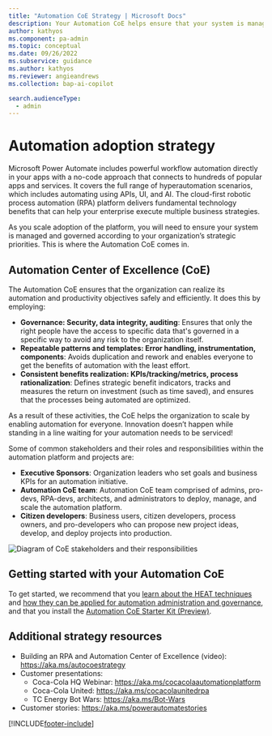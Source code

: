 ```yaml
---
title: "Automation CoE Strategy | Microsoft Docs"
description: Your Automation CoE helps ensure that your system is managed and governed according to your organization’s strategic priorities.
author: kathyos
ms.component: pa-admin
ms.topic: conceptual
ms.date: 09/26/2022
ms.subservice: guidance
ms.author: kathyos
ms.reviewer: angieandrews
ms.collection: bap-ai-copilot

search.audienceType: 
  - admin
---
```

# Automation adoption strategy

Microsoft Power Automate includes powerful workflow automation directly in your apps with a no-code approach that connects to hundreds of popular apps and services. It covers the full range of hyperautomation scenarios, which includes automating using APIs, UI, and AI. The cloud-first robotic process automation (RPA) platform delivers fundamental technology benefits that can help your enterprise execute multiple business strategies.

As you scale adoption of the platform, you will need to ensure your system is managed and governed according to your organization’s strategic priorities. This is where the Automation CoE comes in.

## Automation Center of Excellence (CoE)

The Automation CoE ensures that the organization can realize its automation and productivity objectives safely and efficiently. It does this by employing:

- **Governance: Security, data integrity, auditing**: Ensures that only the right people have the access to specific data that's governed in a specific way to avoid any risk to the organization itself.
- **Repeatable patterns and templates: Error handling, instrumentation, components**: Avoids duplication and rework and enables everyone to get the benefits of automation with the least effort.
- **Consistent benefits realization: KPIs/tracking/metrics, process rationalization**: Defines strategic benefit indicators, tracks and measures the return on investment (such as time saved), and ensures that the processes being automated are optimized.

As a result of these activities, the CoE helps the organization to scale by enabling automation for everyone. Innovation doesn’t happen while standing in a line waiting for your automation needs to be serviced!

Some of common stakeholders and their roles and responsibilities within the automation platform and projects are:

- **Executive Sponsors**: Organization leaders who set goals and business KPIs for an automation initiative.
- **Automation CoE team**: Automation CoE team comprised of admins, pro-devs, RPA-devs, architects, and administrators to deploy, manage, and scale the automation platform.
- **Citizen developers**: Business users, citizen developers, process owners, and pro-developers who can propose new project ideas, develop, and deploy projects into production.

![Diagram of CoE stakeholders and their responsibilities](./media/automation-coe-stakeholders.jpg)

## Getting started with your Automation CoE

To get started, we recommend that you [learn about the HEAT techniques](heat.md) and [how they can be applied for automation administration and governance](automation-admin-gov.md), and that you install the [Automation CoE Starter Kit (Preview)](/power-automate/guidance/automation-kit/overview/introduction).

## Additional strategy resources

- Building an RPA and Automation Center of Excellence (video): <https://aka.ms/autocoestrategy>
- Customer presentations:
  - Coca-Cola HQ Webinar: <https://aka.ms/cocacolaautomationplatform>
  - Coca-Cola United: <https://aka.ms/cocacolaunitedrpa>
  - TC Energy Bot Wars: <https://aka.ms/Bot-Wars>
- Customer stories: <https://aka.ms/powerautomatestories>

[!INCLUDE[footer-include](../../includes/footer-banner.md)]
